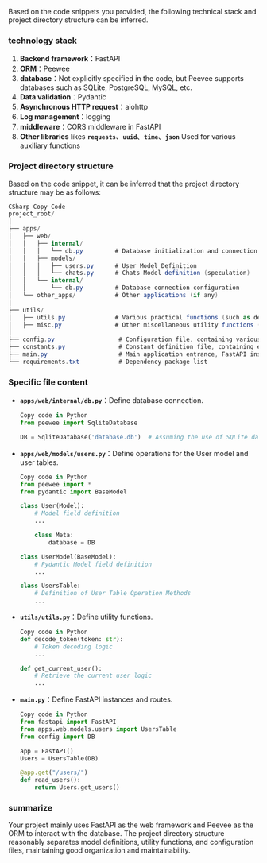 Based on the code snippets you provided, the following technical stack and project directory structure can be inferred.

### **technology stack**

1. **Backend framework**：FastAPI
2. **ORM**：Peewee
3. **database**：Not explicitly specified in the code, but Peevee supports databases such as SQLite, PostgreSQL, MySQL, etc.
4. **Data validation**：Pydantic
5. **Asynchronous HTTP request**：aiohttp
6. **Log management**：logging
7. **middleware**：CORS middleware in FastAPI
8. **Other libraries** likes **`requests`**、**`uuid`**、**`time`**、**`json`** Used for various auxiliary functions

### **Project directory structure**

Based on the code snippet, it can be inferred that the project directory structure may be as follows:

```csharp
CSharp Copy Code
project_root/
│
├── apps/
│   ├── web/
│   │   ├── internal/
│   │   │   └── db.py         # Database initialization and connection
│   │   ├── models/
│   │   │   ├── users.py      # User Model Definition
│   │   │   └── chats.py      # Chats Model definition (speculation)
│   │   └── internal/
│   │       └── db.py         # Database connection configuration
│   └── other_apps/           # Other applications (if any)
│
├── utils/
│   ├── utils.py              # Various practical functions (such as decode_token, get_current user, etc.)
│   ├── misc.py               # Other miscellaneous utility functions (such as get_gravatar_url, etc.)
│
├── config.py                  # Configuration file, containing various constants and configurations
├── constants.py               # Constant definition file, containing error information, etc
├── main.py                    # Main application entrance, FastAPI instance, and routing definition
└── requirements.txt           # Dependency package list

```

### **Specific file content**

- **`apps/web/internal/db.py`**：Define database connection.
    
    ```python
    Copy code in Python
    from peewee import SqliteDatabase
    
    DB = SqliteDatabase('database.db')  # Assuming the use of SQLite database here
    
    ```
    
- **`apps/web/models/users.py`**：Define operations for the User model and user tables.
    
    ```python
    Copy code in Python
    from peewee import *
    from pydantic import BaseModel
    
    class User(Model):
        # Model field definition
        ...
    
        class Meta:
            database = DB
    
    class UserModel(BaseModel):
        # Pydantic Model field definition
        ...
    
    class UsersTable:
        # Definition of User Table Operation Methods
        ...
    
    ```
    
- **`utils/utils.py`**：Define utility functions.
    
    ```python
    Copy code in Python
    def decode_token(token: str):
        # Token decoding logic
        ...
    
    def get_current_user():
        # Retrieve the current user logic
        ...
    
    ```
    
- **`main.py`**：Define FastAPI instances and routes.
    
    ```python
    Copy code in Python
    from fastapi import FastAPI
    from apps.web.models.users import UsersTable
    from config import DB
    
    app = FastAPI()
    Users = UsersTable(DB)
    
    @app.get("/users/")
    def read_users():
        return Users.get_users()
    
    ```
    

### **summarize**

Your project mainly uses FastAPI as the web framework and Peevee as the ORM to interact with the database. The project directory structure reasonably separates model definitions, utility functions, and configuration files, maintaining good organization and maintainability.